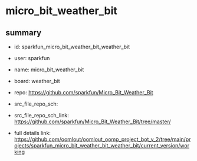 # micro_bit_weather_bit
 
## summary 
* id: sparkfun_micro_bit_weather_bit_weather_bit
* user: sparkfun
* name: micro_bit_weather_bit
* board: weather_bit
* repo: https://github.com/sparkfun/Micro_Bit_Weather_Bit



* src_file_repo_sch: 
* src_file_repo_sch_link: https://github.com/sparkfun/Micro_Bit_Weather_Bit/tree/master/
* full details link: https://github.com/oomlout/oomlout_oomp_project_bot_v_2/tree/main/projects/sparkfun_micro_bit_weather_bit_weather_bit/current_version/working  







